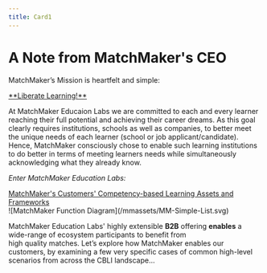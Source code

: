 ```yaml
---
title: Card1
---
```

# A Note from MatchMaker's CEO

MatchMaker’s Mission is heartfelt and simple:

<div class="text-center" style="text-decoration: underline;">**Liberate Learning!**</div>

At MatchMaker Educaion Labs we are committed to each and every learner reaching their full potential and achieving their career dreams. As this goal clearly requires institutions, schools as well as companies, to better meet the unique needs of each learner (school or job applicant/candidate). Hence, MatchMaker consciously chose to enable such learning institutions to do better in terms of meeting learners needs while simultaneously acknowledging what they already know.

 *Enter MatchMaker Education Labs:*

<div class="text-center" style="text-decoration: underline;">MatchMaker's Customers' Competency-based Learning Assets and Frameworks</div>
![MatchMaker Function Diagram](/mmassets/MM-Simple-List.svg)

MatchMaker Education Labs' highly extensible **B2B** offering **enables** a wide-range of ecosystem participants to benefit from<br>high quality matches. Let’s explore how MatchMaker enables our customers, by examining a few very specific cases of common high-level scenarios from across the CBLI landscape…
